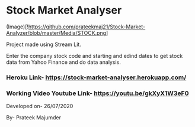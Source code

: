 # Stock Market Analyser
(Image)[!https://github.com/prateekmaj21/Stock-Market-Analyzer/blob/master/Media/STOCK.png]

Project made using Stream Lit.


Enter the company stock code and starting and edind dates to get stock data from Yahoo Finance and do data analysis.

### Heroku Link- https://stock-market-analyser.herokuapp.com/

### Working Video Youtube Link- https://youtu.be/gkXyX1W3eF0

Developed on- 26/07/2020

By- Prateek Majumder
